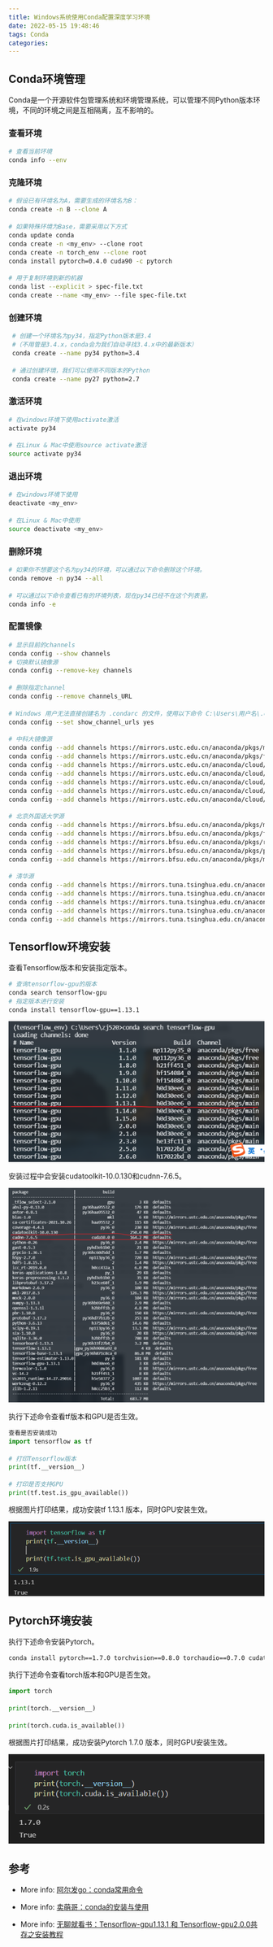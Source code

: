```yaml
---
title: Windows系统使用Conda配置深度学习环境
date: 2022-05-15 19:48:46
tags: Conda
categories: 
---
```


## Conda环境管理

Conda是一个开源软件包管理系统和环境管理系统，可以管理不同Python版本环境，不同的环境之间是互相隔离，互不影响的。

### 查看环境

``` bash
# 查看当前环境
conda info --env
```

### 克隆环境

``` bash
# 假设已有环境名为A，需要生成的环境名为B：
conda create -n B --clone A

# 如果特殊环境为Base，需要采用以下方式
conda update conda
conda create -n <my_env> --clone root
conda create -n torch_env --clone root
conda install pytorch=0.4.0 cuda90 -c pytorch

# 用于复制环境到新的机器
conda list --explicit > spec-file.txt
conda create --name <my_env> --file spec-file.txt
```

### 创建环境

``` bash
 # 创建一个环境名为py34，指定Python版本是3.4 
 #（不用管是3.4.x，conda会为我们自动寻找3.4.x中的最新版本） 
 conda create --name py34 python=3.4 
 
 # 通过创建环境，我们可以使用不同版本的Python 
 conda create --name py27 python=2.7
```

### 激活环境

``` bash
# 在windows环境下使用activate激活 
activate py34

# 在Linux & Mac中使用source activate激活 
source activate py34 
```

### 退出环境

``` bash
# 在windows环境下使用
deactivate <my_env>

# 在Linux & Mac中使用
source deactivate <my_env>
```

### 删除环境

``` bash
# 如果你不想要这个名为py34的环境，可以通过以下命令删除这个环境。 
conda remove -n py34 --all 

# 可以通过以下命令查看已有的环境列表，现在py34已经不在这个列表里。 
conda info -e
```

### 配置镜像

``` bash
# 显示目前的channels 
conda config --show channels 
# 切换默认镜像源 
conda config --remove-key channels

# 删除指定channel 
conda config --remove channels_URL 

# Windows 用户无法直接创建名为 .condarc 的文件，使用以下命令 C:\Users\用户名\.condarc
conda config --set show_channel_urls yes

# 中科大镜像源 
conda config --add channels https://mirrors.ustc.edu.cn/anaconda/pkgs/main/ 
conda config --add channels https://mirrors.ustc.edu.cn/anaconda/pkgs/free/
conda config --add channels https://mirrors.ustc.edu.cn/anaconda/cloud/conda-forge/ 
conda config --add channels https://mirrors.ustc.edu.cn/anaconda/cloud/msys2/ 
conda config --add channels https://mirrors.ustc.edu.cn/anaconda/cloud/bioconda/ 
conda config --add channels https://mirrors.ustc.edu.cn/anaconda/cloud/menpo/ 
conda config --add channels https://mirrors.ustc.edu.cn/anaconda/cloud/ 
 
# 北京外国语大学源 
conda config --add channels https://mirrors.bfsu.edu.cn/anaconda/pkgs/main 
conda config --add channels https://mirrors.bfsu.edu.cn/anaconda/pkgs/free 
conda config --add channels https://mirrors.bfsu.edu.cn/anaconda/pkgs/r 
conda config --add channels https://mirrors.bfsu.edu.cn/anaconda/pkgs/pro 
conda config --add channels https://mirrors.bfsu.edu.cn/anaconda/pkgs/msys2

# 清华源 
conda config --add channels https://mirrors.tuna.tsinghua.edu.cn/anaconda/pkgs/main
conda config --add channels https://mirrors.tuna.tsinghua.edu.cn/anaconda/pkgs/free 
conda config --add channels https://mirrors.tuna.tsinghua.edu.cn/anaconda/pkgs/r 
conda config --add channels https://mirrors.tuna.tsinghua.edu.cn/anaconda/pkgs/pro 
conda config --add channels https://mirrors.tuna.tsinghua.edu.cn/anaconda/pkgs/msys2 
```

## Tensorflow环境安装

查看Tensorflow版本和安装指定版本。

``` bash
# 查询tensorflow-gpu的版本
conda search tensorflow-gpu
# 指定版本进行安装
conda install tensorflow-gpu==1.13.1
```

![tf_install](Windows系统使用Conda配置深度学习环境/tf_install.jpg)

安装过程中会安装cudatoolkit-10.0.130和cudnn-7.6.5。

![tf_install](Windows系统使用Conda配置深度学习环境/tf_install_info.jpg)

执行下述命令查看tf版本和GPU是否生效。

``` python
查看是否安装成功
import tensorflow as tf

# 打印Tensorflow版本
print(tf.__version__)

# 打印是否支持GPU
print(tf.test.is_gpu_available())
```

根据图片打印结果，成功安装tf 1.13.1 版本，同时GPU安装生效。

![tf_version](Windows系统使用Conda配置深度学习环境/tf_version.jpg)

## Pytorch环境安装

执行下述命令安装Pytorch。

``` bash
conda install pytorch==1.7.0 torchvision==0.8.0 torchaudio==0.7.0 cudatoolkit=10.1 -c pytorch
```

执行下述命令查看torch版本和GPU是否生效。

``` python
import torch

print(torch.__version__)

print(torch.cuda.is_available())

```

根据图片打印结果，成功安装Pytorch 1.7.0 版本，同时GPU安装生效。

![torch_version](Windows系统使用Conda配置深度学习环境/torch_version.jpg)

## 参考

* More info: [阿尔发go：conda常用命令](https://blog.csdn.net/zhayushui/article/details/80433768?utm_medium=distribute.pc_relevant_t0.none-task-blog-BlogCommendFromMachineLearnPai2-1.nonecase&depth_1-utm_source=distribute.pc_relevant_t0.none-task-blog-BlogCommendFromMachineLearnPai2-1.nonecase)

* More info: [卖萌哥：conda的安装与使用](https://www.jianshu.com/p/edaa744ea47d)

* More info: [无聊就看书：Tensorflow-gpu1.13.1 和 Tensorflow-gpu2.0.0共存之安装教程](https://www.cnblogs.com/liuhuacai/p/11684666.html)
